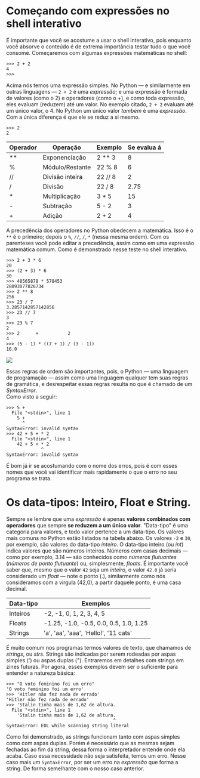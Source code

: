 # Começando com expressões no shell interativo

É importante que você se acostume a usar o shell interativo, pois enquanto você absorve o conteúdo é de extrema importância testar tudo o que você consome.
Começaremos com algumas expressões matemáticas no shell:
```
>>> 2 + 2
4
>>>
```
Acima nós temos uma expressão simples. No Python — e similarmente em outras linguagens — `2 + 2` é uma *expressão*; e uma expressão é formada de valores (como o 2) e operadores (como o +), e como toda expressão, eles evaluam (reduzem) até um valor.
No exemplo citado, `2 + 2` evaluam até um único valor, o 4. No Python um único valor *também* é uma *expressão*. Com a única diferença é que ele se reduz a si mesmo.
```
>>> 2
2
```

| Operador | Operação        | Exemplo | Se evalua á |
| -------- | --------------- | ------- | ----------- |
|    **    | Exponenciação   | 2 ** 3  | 8           |
|    %     | Módulo/Restante | 22 % 8  | 6           |
|    //    | Divisão inteira | 22 // 8 | 2           |
|    /     | Divisão         | 22 / 8  | 2.75        |
|    *     | Multiplicação   | 3 * 5   | 15          |
|    -     | Subtração       | 5 - 2   | 3           |
|    +     | Adição          | 2 + 2   | 4           |

A precedência dos operadores no Python obedecem a matemática. Isso é o `**` é o primeiro; depois o `%`, `//`, `/`, `*` (nessa mesma ordem).
Com os parenteses você pode editar a precedência, assim como em uma expressão matemática comum.
Como é demonstrado nesse teste no shell interativo.
```
>>> 2 + 3 * 6
20
>>> (2 + 3) * 6
30
>>> 48565878 * 578453
28093077826734
>>> 2 ** 8
256
>>> 23 / 7
3.2857142857142856
>>> 23 // 7
3
>>> 23 % 7
2
>>> 2      +           2
4
>>> (5 - 1) * ((7 + 1) / (3 - 1))
16.0
```
<img src="https://automatetheboringstuff.com/2e/images/000066.jpg">

Essas regras de ordem são importantes, pois, o Python — uma linguagem de programação — assim como uma linguagem qualquer tem suas regras de gramática, e desrespeitar essas regras resulta no que é chamado de um *SyntaxError*.<br>
Como visto a seguir:
```
>>> 5 +
  File "<stdin>", line 1
    5 +
      ^
SyntaxError: invalid syntax
>>> 42 + 5 + * 2
  File "<stdin>", line 1
    42 + 5 + * 2
             ^
SyntaxError: invalid syntax
```
É bom já ir se acostumando com o nome dos erros, pois é com esses nomes que você vai identificar mais rapidamente o que o erro no seu programa se trata.


# Os data-tipos: Inteiro, Float e String.


Sempre se lembre que uma *expressão* é apenas **valores combinados com operadores** que sempre **se reduzem a um único valor**. "Data-tipo" é uma categoria para valores, e todo valor pertence a um data-tipo. Os valores mais comuns no Python estão listados na tabela abaixo. Os valores `-2` e `30`, por exemplo, são valores do data-tipo *inteiro*. O data-tipo inteiro (ou *int*) indica valores que são números inteiros. Números com casas decimais — como por exemplo, 3.14 — são conhecidos como *números flutuantes* (*números de ponto flutuante*) ou, simplesmente, *floats*. É importante você saber que, mesmo que o valor `42` seja um *inteiro*, o valor `42.0` já seria considerado um *float* — note o ponto (.), similarmente como nós consideramos com a virgula (42,0), a partir daquele ponto, é uma casa decimal.

| Data-tipo | Exemplos                               |
| --------- | -------------------------------------- |
| Inteiros  | -2, -1, 0, 1, 2, 3, 4, 5               |
| Floats    | -1.25, -1.0, -0.5, 0.0, 0.5, 1.0, 1.25 |
| Strings   | 'a', 'aa', 'aaa', 'Hello!', '11 cats'  |

É muito comum nos programas termos valores de texto, que chamamos de *strings*, ou *strs*. Strings são indicadas por serem rodeadas por aspas simples (') ou aspas duplas ("). Entraremos em detalhes com strings em zines futuras. Por agora, esses exemplos devem ser o suficiente para entender a natureza básica:
```
>>> "O voto feminino foi um erro"
'O voto feminino foi um erro'
>>> 'Hitler não fez nada de errado'
'Hitler não fez nada de errado'
>>> 'Stalin tinha mais de 1,62 de altura.
  File "<stdin>", line 1
    'Stalin tinha mais de 1,62 de altura.
                                        ^
SyntaxError: EOL while scanning string literal
```
Como foi demonstrado, as strings funcionam tanto com aspas simples como com aspas duplas. Porém é necessário que as mesmas sejam fechadas ao fim da string, dessa forma o interpretador entende onde ela acaba. Caso essa necessidade não seja satisfeita, temos um erro. Nesse caso mais um `SyntaxError`, por ser um erro na *expressão* que forma a string. De forma semelhante com o nosso caso anterior.

